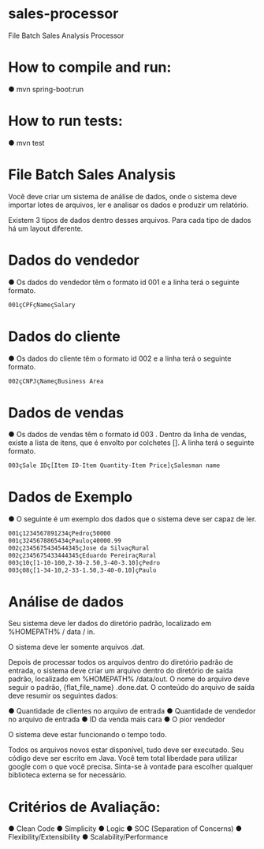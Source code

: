 # sales-processor
File Batch Sales Analysis Processor

# How to compile and run:

● mvn spring-boot:run
# How to run tests:

● mvn test

# File Batch Sales Analysis

Você deve criar um sistema de análise de dados, onde o sistema deve importar lotes de arquivos, ler e analisar os dados e produzir um relatório.

Existem 3 tipos de dados dentro desses arquivos.
Para cada tipo de dados há um layout diferente.

# Dados do vendedor
● Os dados do vendedor têm o formato id 001 e a linha terá o seguinte formato.

```sh
001çCPFçNameçSalary
```

# Dados do cliente
● Os dados do cliente têm o formato id 002 e a linha terá o seguinte formato.

```sh
002çCNPJçNameçBusiness Area
```

# Dados de vendas
● Os dados de vendas têm o formato id 003 . Dentro da linha de vendas, existe a lista de itens, que é envolto por colchetes []. A linha terá o seguinte formato.

```sh
003çSale IDç[Item ID-Item Quantity-Item Price]çSalesman name
```

# Dados de Exemplo
● O seguinte é um exemplo dos dados que o sistema deve ser capaz de ler.

```sh
001ç1234567891234çPedroç50000
001ç3245678865434çPauloç40000.99
002ç2345675434544345çJose da SilvaçRural
002ç2345675433444345çEduardo PereiraçRural
003ç10ç[1-10-100,2-30-2.50,3-40-3.10]çPedro
003ç08ç[1-34-10,2-33-1.50,3-40-0.10]çPaulo
```

# Análise de dados
Seu sistema deve ler dados do diretório padrão, localizado em %HOMEPATH% / data / in.

O sistema deve ler somente arquivos .dat.

Depois de processar todos os arquivos dentro do diretório padrão de entrada, o sistema deve criar um arquivo dentro do diretório de saída padrão, localizado em %HOMEPATH% /data/out.
O nome do arquivo deve seguir o padrão, {flat_file_name} .done.dat.
O conteúdo do arquivo de saída deve resumir os seguintes dados:

● Quantidade de clientes no arquivo de entrada
● Quantidade de vendedor no arquivo de entrada
● ID da venda mais cara
● O pior vendedor

O sistema deve estar funcionando o tempo todo.

Todos os arquivos novos estar disponível, tudo deve ser executado.
Seu código deve ser escrito em Java.
Você tem total liberdade para utilizar google com o que você precisa.
Sinta-se à vontade para escolher qualquer biblioteca externa se for necessário.

# Critérios de Avaliação:
● Clean Code
● Simplicity
● Logic
● SOC (Separation of Concerns)
● Flexibility/Extensibility
● Scalability/Performance